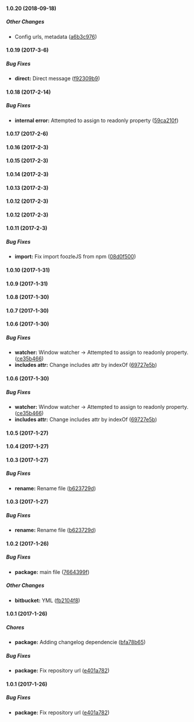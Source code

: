 #### 1.0.20 (2018-09-18)

##### Other Changes

*  Config urls, metadata ([a6b3c976](https://github.com/jojo5716/foozlejs-tracker/commit/a6b3c9761985b7fd4a5e1776202fcb39c13eb9b7))

#### 1.0.19 (2017-3-6)

##### Bug Fixes

* **direct:** Direct message ([f92309b9](https://github.com/jojo5716/foozlejs-tracker/commit/f92309b9966bc8d68efdd94c2ba46f08a5174671))

#### 1.0.18 (2017-2-14)

##### Bug Fixes

* **internal error:** Attempted to assign to readonly property ([59ca210f](https://github.com/jojo5716/foozlejs-tracker/commit/59ca210ff1150030414449002a53da3cf8e31aea))

#### 1.0.17 (2017-2-6)

#### 1.0.16 (2017-2-3)

#### 1.0.15 (2017-2-3)

#### 1.0.14 (2017-2-3)

#### 1.0.13 (2017-2-3)

#### 1.0.12 (2017-2-3)

#### 1.0.12 (2017-2-3)

#### 1.0.11 (2017-2-3)

##### Bug Fixes

* **import:** Fix import foozleJS from npm ([08d0f500](https://github.com/jojo5716/foozlejs-tracker/commit/08d0f500e3ee1fc16b6f4c3b04f1418322c1fa1f))

#### 1.0.10 (2017-1-31)

#### 1.0.9 (2017-1-31)

#### 1.0.8 (2017-1-30)

#### 1.0.7 (2017-1-30)

#### 1.0.6 (2017-1-30)

##### Bug Fixes

* **watcher:** Window watcher -> Attempted to assign to readonly property. ([ce35b466](https://github.com/jojo5716/foozlejs-tracker/commit/ce35b466484aeb04d3d64f713cfc487d58892656))
* **includes attr:** Change includes attr by indexOf ([69727e5b](https://github.com/jojo5716/foozlejs-tracker/commit/69727e5bbf1ceb01549cc1a16a795f215eb5bfba))

#### 1.0.6 (2017-1-30)

##### Bug Fixes

* **watcher:** Window watcher -> Attempted to assign to readonly property. ([ce35b466](https://github.com/jojo5716/foozlejs-tracker/commit/ce35b466484aeb04d3d64f713cfc487d58892656))
* **includes attr:** Change includes attr by indexOf ([69727e5b](https://github.com/jojo5716/foozlejs-tracker/commit/69727e5bbf1ceb01549cc1a16a795f215eb5bfba))

#### 1.0.5 (2017-1-27)

#### 1.0.4 (2017-1-27)

#### 1.0.3 (2017-1-27)

##### Bug Fixes

* **rename:** Rename file ([b623729d](https://github.com/jojo5716/foozlejs-tracker/commit/b623729dce11f42822ebb4386dfe2e83ff9521bf))

#### 1.0.3 (2017-1-27)

##### Bug Fixes

* **rename:** Rename file ([b623729d](https://github.com/jojo5716/foozlejs-tracker/commit/b623729dce11f42822ebb4386dfe2e83ff9521bf))

#### 1.0.2 (2017-1-26)

##### Bug Fixes

* **package:** main file ([7664399f](https://github.com/jojo5716/foozlejs-tracker/commit/7664399f569ca83abf4073b0887a3c7ec10c52fa))

##### Other Changes

* **bitbucket:** YML ([fb2104f8](https://github.com/jojo5716/foozlejs-tracker/commit/fb2104f8af1dacd1e9a152487a98751cc7b36e51))

#### 1.0.1 (2017-1-26)

##### Chores

* **package:** Adding changelog dependencie ([bfa78b65](https://github.com/jojo5716/foozlejs-tracker/commit/bfa78b6591c5cb906a5e9ec382a891bdd2029239))

##### Bug Fixes

* **package:** Fix repository url ([e401a782](https://github.com/jojo5716/foozlejs-tracker/commit/e401a78264122c894d283cdef6029394ad42c403))

#### 1.0.1 (2017-1-26)

##### Bug Fixes

* **package:** Fix repository url ([e401a782](https://github.com/jojo5716/foozlejs-tracker/commit/e401a78264122c894d283cdef6029394ad42c403))

